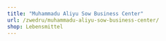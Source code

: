 ```yaml
---
title: "Muhammadu Aliyu Sow Business Center"
url: /zwedru/muhammadu-aliyu-sow-business-center/
shop: Lebensmittel
---
```

